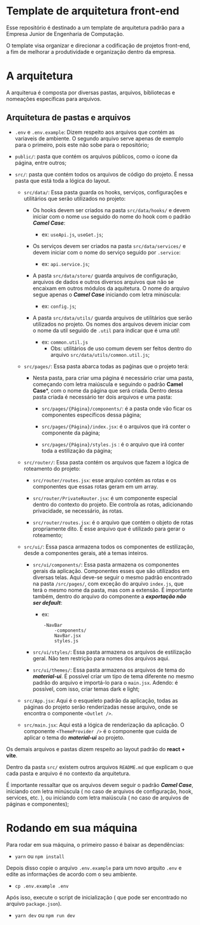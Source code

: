 # Template de arquitetura front-end

Esse repositório é destinado a um template de arquitetura padrão para a Empresa Junior de Engenharia de Computação.

O template visa organizar e direcionar a codificação de projetos front-end, a fim de melhorar a produtividade e organização dentro da empresa.

#  A arquitetura

A arquiterua é composta por diversas pastas, arquivos, bibliotecas e nomeações específicas para arquivos. 

## Arquitetura de pastas e arquivos

- `.env` e `.env.example`: Dizem respeito aos arquivos que contém as variaveis de ambiente. O segundo arquivo serve apenas de exemplo para o primeiro, pois este não sobe para o repositório;
  
- `public/`: pasta que contém os arquivos públicos, como o ícone da página, entre outros;
  
- `src/`: pasta que contém todos os arquivos de código do projeto. É nessa pasta que está toda a lógica do layout.
  
     - `src/data/`: Essa pasta guarda os hooks, serviços, configurações e utilitários que serão utilizados no projeto:
       
        - Os hooks devem ser criados na pasta `src/data/hooks/` e devem iniciar com o nome `use` seguido do nome do hook com o padrão ***Camel Case***:
            - ex: `useApi.js`, `useGet.js`;
              
        - Os serviços devem ser criados na pasta `src/data/services/` e devem iniciar com o nome do serviço seguido por `.service`:
            - ex: `api.service.js`;
              
        - A pasta `src/data/store/` guarda arquivos de configuração, arquivos de dados e outros diversos arquivos que não se encaixam em outros módulos da aquitetura. O nome do arquivo segue apenas o ***Camel Case*** iniciando com letra minúscula:
            - ex: `config.js`;
              
        - A pasta `src/data/utils/` guarda arquivos de utilitários que serão utilizados no projeto. Os nomes dos arquivos devem iniciar com o nome da util seguido de `.util` para indicar que é uma *util*:
            - ex: `common.util.js`
                - Obs: utilitários de uso comum devem ser feitos dentro do arquivo `src/data/utils/common.util.js`;
  
    - `src/pages/`: Essa pasta abarca todas as paǵinas que o projeto terá:
      
        - Nesta pasta, para criar uma página é necessário criar uma pasta, começando com letra maiúscula e seguindo o padrão **Camel Case***, com o nome da página que será criada. Dentro dessa pasta criada é necessário ter dois arquivos e uma pasta:
          
            - `src/pages/{Página}/components/`: é a pasta onde vão ficar os componentes específicos dessa página;
              
            - `src/pages/{Página}/index.jsx`: é o arquivos que irá conter o componente da página;
              
            - `src/pages/{Página}/styles.js` : é o arquivo que irá conter toda a estilização da página;

    - `src/router/`: Essa pasta contém os arquivos que fazem a lógica de roteamento do projeto:
      
        - `src/router/routes.jsx`: esse arquivo contém as rotas e os componentes que essas rotas geram em um array.
          
        - `src/router/PrivateRouter.jsx`: é um componente especial dentro do contexto do projeto. Ele controla as rotas, adicionando privacidade, se necessário, às rotas.
          
        - `src/router/routes.jsx`: é o arquivo que contém o objeto de rotas propriamente dito. É esse arquivo que é utilizado para gerar o roteamento;
   
    - `src/ui/`: Essa pasca armazena todos os componentes de estilização, desde a componentes gerais, até a temas inteiros.
      
        - `src/ui/components/`: Essa pasta armazena os componentes gerais da aplicação. Componentes esses que são utilizados em diversas telas. Aqui deve-se seguir o mesmo padrão encontrado na pasta `/src/pages/`, com exceção do arquivo `index.js`, que terá o mesmo nome da pasta, mas com a extensão. É importante também, dentro do arquivo do componente a ***exportação não ser default***:
            - ex:
            ```
                -NavBar
                    -components/
                    NavBar.jsx
                    styles.js
            ```

        - `src/ui/styles/`: Essa pasta armazena os arquivos de estilização geral. Não tem restrição para nomes dos arquivos aqui.
          
        - `src/ui/themes/`: Essa pasta armazena os arquivos de tema do ***material-ui***. É possível criar um tipo de tema diferente no mesmo padrão do arquivo e importá-lo para o `main.jsx`. Adendo: é possível, com isso, criar temas dark e light;
  
    - `src/App.jsx`: Aqui é o esqueleto padrão da aplicação, todas as páginas do projeto serão renderizadas nesse arquivo, onde se encontra o componente `<Outlet />`.
      
    - `src/main.jsx`: Aqui está a lógica de renderização da aplicação. O componente `<ThemeProvider />` é o componente que cuida de aplicar o tema do ***material-ui*** ao projeto.

Os demais arquivos e pastas dizem respeito ao layout padrão do **react + vite**.

Dentro da pasta `src/` existem outros arquivos `README.md` que explicam o que cada pasta e arquivo é no contexto da arquitetura.

É importante ressaltar que os arquivos devem seguir o padrão ***Camel Case***, iniciando com letra minúscula ( no caso de arquivos de configuração, hook, services, etc. ), ou iniciando com letra maiúscula ( no caso de arquivos de páginas e componentes);

# Rodando em sua máquina

Para rodar em sua máquina, o primeiro passo é baixar as dependências:

- `yarn` ou `npm install`

Depois disso copie o arquivo `.env.example` para um novo arquito `.env` e edite as informações de acordo com o seu ambiente.

- `cp .env.example .env`

Após isso, execute o script de inicialização ( que pode ser encontrado no arquivo `package.json`).

- `yarn dev` ou `npm run dev` 
